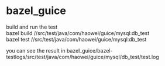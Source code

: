 # bazel_guice
build and run the test  
bazel build //src/test/java/com/haowei/guice/mysql:db_test  
bazel test //src/test/java/com/haowei/guice/mysql:db_test  
  
you can see the result in bazel_guice/bazel-testlogs/src/test/java/com/haowei/guice/mysql/db_test/test.log  

